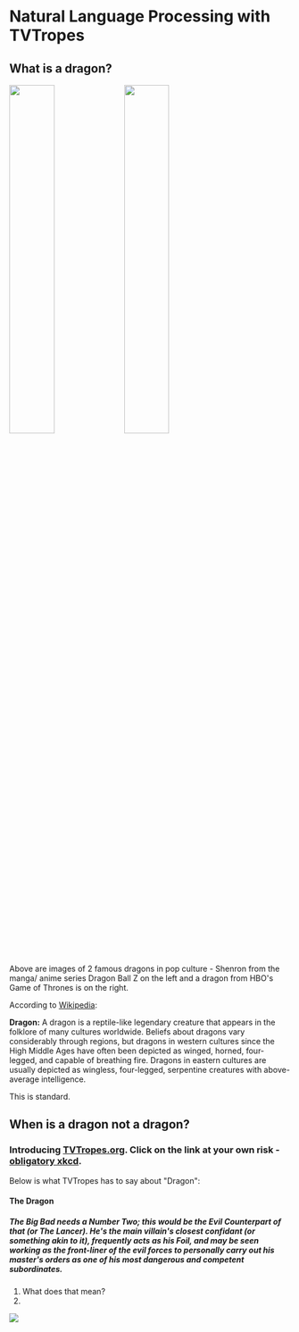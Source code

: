 # Natural Language Processing with TVTropes

## What is a dragon? 

<img src="https://gameranx.com/wp-content/uploads/2020/01/DragonBallZKakarot12.jpg" width="40%"> <img src="https://media.gq-magazine.co.uk/photos/5d13955c4858d34333004e0f/16:9/w_2560%2Cc_limit/GOT-08-GQ-25May17_b.jpg" width="40%">

Above are images of 2 famous dragons in pop culture - Shenron from the manga/ anime series Dragon Ball Z on the left and a dragon from HBO's Game of Thrones is on the right. 

According to [Wikipedia](https://en.wikipedia.org/wiki/Dragon):

**Dragon:** A dragon is a reptile-like legendary creature that appears in the folklore of many cultures worldwide. Beliefs about dragons vary considerably through regions, but dragons in western cultures since the High Middle Ages have often been depicted as winged, horned, four-legged, and capable of breathing fire. Dragons in eastern cultures are usually depicted as wingless, four-legged, serpentine creatures with above-average intelligence.

This is standard.

## When is a dragon not a dragon?

### Introducing [TVTropes.org](https://tvtropes.org/). Click on the link at your own risk - [obligatory xkcd](https://m.xkcd.com/609/).
<!-- 
TV Tropes is a wiki website that collects and documents descriptions and examples of plot conventions and devices, more commonly known as tropes, within many creative works.[6] Since its establishment in 2004, the site has shifted focus from covering only television and film tropes to those in general media such as literature, comics, anime, manga, video games, radio, music, advertising, and toys, and their associated fandoms, as well as some non-media subjects such as history, geography, politics, and other real life occurrences, people, and events.[7][8] The nature of the site as a provider of commentary on pop culture and fiction has attracted attention and criticism from several web personalities and blogs. 
 -->

Below is what TVTropes has to say about "Dragon":

#### The Dragon

##### The Big Bad needs a Number Two; this would be the Evil Counterpart of that (or The Lancer). He's the main villain's closest confidant (or something akin to it), frequently acts as his Foil, and may be seen working as the front-liner of the evil forces to personally carry out his master's orders as one of his most dangerous and competent subordinates. 

1. What does that mean?
2. 

<img src="https://imgs.xkcd.com/comics/tab_explosion.png">






